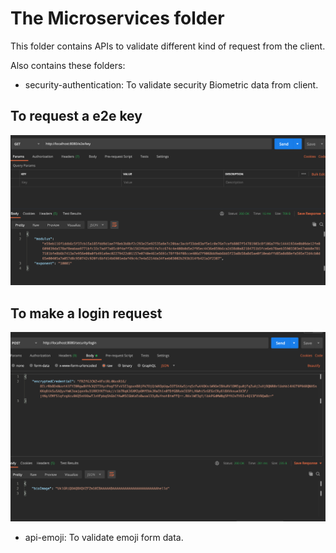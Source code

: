 # The Microservices folder

This folder contains APIs to validate different kind of request from the client.

Also contains these folders:

+ security-authentication: To validate security Biometric data from client.

## To request a e2e key

![Alt text](assets/http-e2e-key.png?raw=true "Test login")

## To make a login request

![Alt text](assets/http-request-login.png?raw=true "Test login")

+ api-emoji: To validate emoji form data.